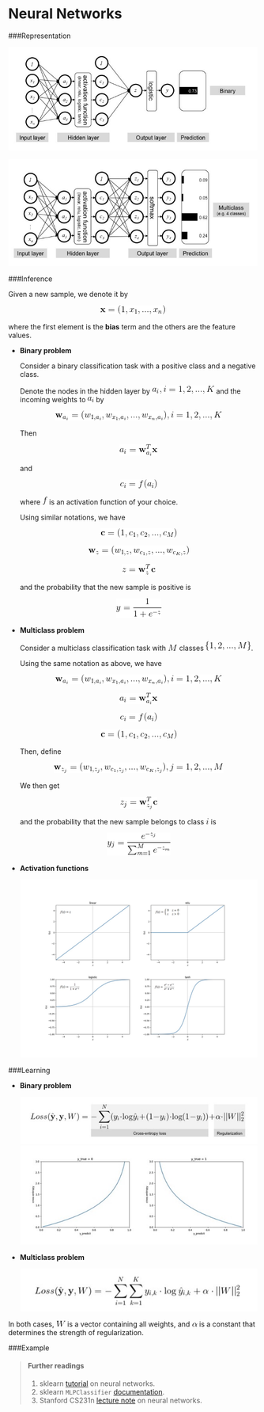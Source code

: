 # Neural Networks

###Representation

<p align="center">
<img src="../figures/neural_network/binary_rep.jpg">
</p>

<p align="center">
<img src="../figures/neural_network/multiclass_rep.jpg">
</p>

###Inference

Given a new sample, we denote it by

<p align="center">
<img src="../figures/neural_network/inference_eq_0.gif">
</p>

where the first element is the **bias** term and the others are the feature values.

- **Binary problem**
	
	Consider a binary classification task with a positive class and a negative class.
	
	Denote the nodes in the hidden layer by ![](../figures/neural_network/a_i.gif) 
	and the incoming weights to ![](../figures/neural_network/a_i_2.gif) by
	
	<p align="center">
	<img src="../figures/neural_network/inference_eq_1.gif">
	</p>
	
	Then
	
	<p align="center">
	<img src="../figures/neural_network/inference_eq_2.gif">
	</p>
	
	and
	
	<p align="center">
	<img src="../figures/neural_network/inference_eq_3.gif">
	</p>
	
	where ![](../figures/neural_network/f.gif) is an activation function of your choice.
	
	Using similar notations, we have
	
	<p align="center">
	<img src="../figures/neural_network/inference_eq_4.gif">
	</p>
	
	<p align="center">
	<img src="../figures/neural_network/inference_eq_5.gif">
	</p>
	
	<p align="center">
	<img src="../figures/neural_network/inference_eq_6.gif">
	</p>
	
	and the probability that the new sample is positive is
	
	<p align="center">
	<img src="../figures/neural_network/inference_eq_7.gif">
	</p>

- **Multiclass problem**

	Consider a multiclass classification task with ![](../figures/neural_network/M.gif) classes ![](../figures/neural_network/classes.gif).
	
	Using the same notation as above, we have
	
	<p align="center">
	<img src="../figures/neural_network/inference_eq_1.gif">
	</p>
	
	<p align="center">
	<img src="../figures/neural_network/inference_eq_2.gif">
	</p>
	
	<p align="center">
	<img src="../figures/neural_network/inference_eq_3.gif">
	</p>
	
	<p align="center">
	<img src="../figures/neural_network/inference_eq_4.gif">
	</p>
	
	Then, define
	
	<p align="center">
	<img src="../figures/neural_network/inference_eq_8.gif">
	</p>
	
	We then get
	
	<p align="center">
	<img src="../figures/neural_network/inference_eq_9.gif">
	</p>
	
	and the probability that the new sample belongs to class ![](../figures/neural_network/i.gif) is
	
	<p align="center">
	<img src="../figures/neural_network/inference_eq_10.gif">
	</p>

- **Activation functions**

	<p align="center">
	<img src="../figures/neural_network/activation_fig.jpg">
	</p>

###Learning

- **Binary problem**

	<p align="center">
	<img src="../figures/neural_network/binary_loss.jpg">
	<img src="../figures/neural_network/cross_entropy.jpg">
	</p>

- **Multiclass problem**

	<p align="center">
	<img src="../figures/neural_network/multiclass_loss.jpg">
	</p>

In both cases, ![](../figures/neural_network/W.gif) is a vector containing all weights, 
and ![](../figures/neural_network/alpha.gif) is a constant 
that determines the strength of regularization.

###Example

> #### Further readings
> 1. sklearn [tutorial](http://scikit-learn.org/stable/modules/neural_networks_supervised.html) on neural networks.
> 2. sklearn `MLPClassifier` [documentation](http://scikit-learn.org/stable/modules/generated/sklearn.neural_network.MLPClassifier.html#sklearn.neural_network.MLPClassifier).
> 3. Stanford CS231n [lecture note](http://cs231n.github.io/neural-networks-1/) on neural networks.


